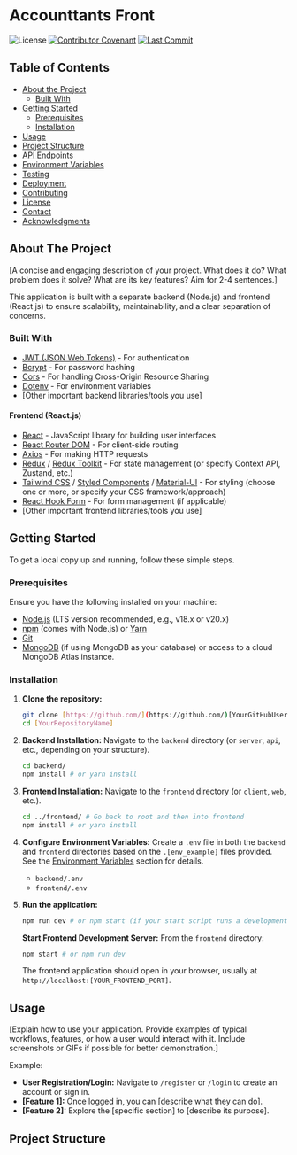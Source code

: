 # Accounttants Front

![License](https://img.shields.io/badge/License-[Your_License_Type]-blue.svg)
[![Contributor Covenant](https://img.shields.io/badge/Contributor%20Covenant-2.1-4baaaa.svg)](./CODE_OF_CONDUCT.md)
[![Last Commit](https://img.shields.io/github/last-commit/[YourGitHubUsername]/[YourRepositoryName].svg)](https://github.com/[YourGitHubUsername]/[YourRepositoryName]/commits/main)

## Table of Contents

* [About the Project](#about-the-project)
    * [Built With](#built-with)
* [Getting Started](#getting-started)
    * [Prerequisites](#prerequisites)
    * [Installation](#installation)
* [Usage](#usage)
* [Project Structure](#project-structure)
* [API Endpoints](#api-endpoints)
* [Environment Variables](#environment-variables)
* [Testing](#testing)
* [Deployment](#deployment)
* [Contributing](#contributing)
* [License](#license)
* [Contact](#contact)
* [Acknowledgments](#acknowledgments)

## About The Project

[A concise and engaging description of your project. What does it do? What problem does it solve? What are its key features? Aim for 2-4 sentences.]

This application is built with a separate backend (Node.js) and frontend (React.js) to ensure scalability, maintainability, and a clear separation of concerns.

### Built With

* [JWT (JSON Web Tokens)](https://jwt.io/) - For authentication
* [Bcrypt](https://www.npmjs.com/package/bcrypt) - For password hashing
* [Cors](https://www.npmjs.com/package/cors) - For handling Cross-Origin Resource Sharing
* [Dotenv](https://www.npmjs.com/package/dotenv) - For environment variables
* [Other important backend libraries/tools you use]

#### Frontend (React.js)

* [React](https://react.dev/) - JavaScript library for building user interfaces
* [React Router DOM](https://reactrouter.com/en/main) - For client-side routing
* [Axios](https://axios-http.com/) - For making HTTP requests
* [Redux](https://redux.js.org/) / [Redux Toolkit](https://redux-toolkit.js.org/) - For state management (or specify Context API, Zustand, etc.)
* [Tailwind CSS](https://tailwindcss.com/) / [Styled Components](https://styled-components.com/) / [Material-UI](https://mui.com/) - For styling (choose one or more, or specify your CSS framework/approach)
* [React Hook Form](https://react-hook-form.com/) - For form management (if applicable)
* [Other important frontend libraries/tools you use]

## Getting Started

To get a local copy up and running, follow these simple steps.

### Prerequisites

Ensure you have the following installed on your machine:

* [Node.js](https://nodejs.org/en/download/) (LTS version recommended, e.g., v18.x or v20.x)
* [npm](https://docs.npmjs.com/downloading-and-installing-node-js-and-npm) (comes with Node.js) or [Yarn](https://classic.yarnpkg.com/lang/en/docs/install/)
* [Git](https://git-scm.com/downloads)
* [MongoDB](https://docs.mongodb.com/manual/installation/) (if using MongoDB as your database) or access to a cloud MongoDB Atlas instance.

### Installation

1.  **Clone the repository:**
    ```bash
    git clone [https://github.com/](https://github.com/)[YourGitHubUsername]/[YourRepositoryName].git
    cd [YourRepositoryName]
    ```

2.  **Backend Installation:**
    Navigate to the `backend` directory (or `server`, `api`, etc., depending on your structure).
    ```bash
    cd backend/
    npm install # or yarn install
    ```

3.  **Frontend Installation:**
    Navigate to the `frontend` directory (or `client`, `web`, etc.).
    ```bash
    cd ../frontend/ # Go back to root and then into frontend
    npm install # or yarn install
    ```

4.  **Configure Environment Variables:**
    Create a `.env` file in both the `backend` and `frontend` directories based on the `.[env_example]` files provided. See the [Environment Variables](#environment-variables) section for details.

    * `backend/.env`
    * `frontend/.env`

5.  **Run the application:**

    ```bash
    npm run dev # or npm start (if your start script runs a development server)
    ```

    **Start Frontend Development Server:**
    From the `frontend` directory:
    ```bash
    npm start # or npm run dev
    ```
    The frontend application should open in your browser, usually at `http://localhost:[YOUR_FRONTEND_PORT]`.

## Usage

[Explain how to use your application. Provide examples of typical workflows, features, or how a user would interact with it. Include screenshots or GIFs if possible for better demonstration.]

Example:
* **User Registration/Login:** Navigate to `/register` or `/login` to create an account or sign in.
* **[Feature 1]:** Once logged in, you can [describe what they can do].
* **[Feature 2]:** Explore the [specific section] to [describe its purpose].

## Project Structure